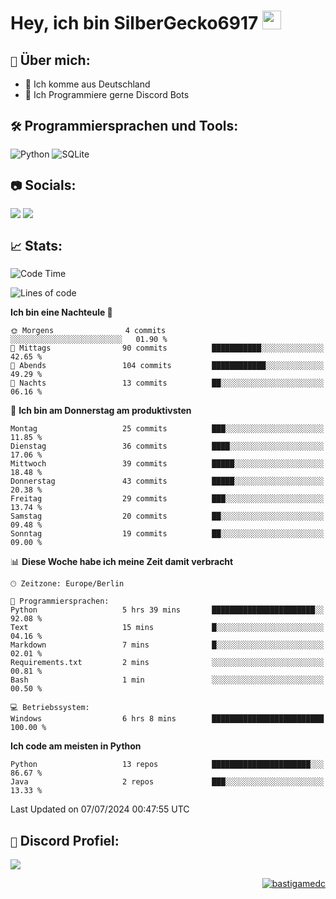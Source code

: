 # Hey, ich bin SilberGecko6917 <img src="https://raw.githubusercontent.com/MartinHeinz/MartinHeinz/master/wave.gif" width="30px">

## `📌` Über mich:
- 📍 Ich komme aus Deutschland
- 📝 Ich Programmiere gerne Discord Bots

## `🛠️` Programmiersprachen und Tools:
![Python](https://img.shields.io/badge/python-3670A0?style=for-the-badge&logo=python&logoColor=ffdd54)
![SQLite](https://img.shields.io/badge/sqlite-%2307405e.svg?style=for-the-badge&logo=sqlite&logoColor=white)


## `📷` Socials:  
[![](https://img.shields.io/youtube/channel/subscribers/UCf83BJ6BdAFoU1zViGFuWlg?style=for-the-badge&logo=youtube&label=YouTube&color=red)](https://youtube.com/@gecko_tv) [![](https://img.shields.io/twitch/status/silbergecko_tv?style=for-the-badge&logo=twitch&logoColor=white&color=purple)](https://twitch.tv/silbergecko_tv)


## `📈` Stats:
<!--START_SECTION:waka-->
![Code Time](http://img.shields.io/badge/Code%20Time-47%20hrs%201%20min-blue)

![Lines of code](https://img.shields.io/badge/Seit%20Hallo%20Welt%20habe%20ich%20geschrieben-17.5%20thousand%20Codezeilen-blue)

**Ich bin eine Nachteule 🦉** 

```text
🌞 Morgens                4 commits           ░░░░░░░░░░░░░░░░░░░░░░░░░   01.90 % 
🌆 Mittags                90 commits          ███████████░░░░░░░░░░░░░░   42.65 % 
🌃 Abends                 104 commits         ████████████░░░░░░░░░░░░░   49.29 % 
🌙 Nachts                 13 commits          ██░░░░░░░░░░░░░░░░░░░░░░░   06.16 % 
```
📅 **Ich bin am Donnerstag am produktivsten** 

```text
Montag                   25 commits          ███░░░░░░░░░░░░░░░░░░░░░░   11.85 % 
Dienstag                 36 commits          ████░░░░░░░░░░░░░░░░░░░░░   17.06 % 
Mittwoch                 39 commits          █████░░░░░░░░░░░░░░░░░░░░   18.48 % 
Donnerstag               43 commits          █████░░░░░░░░░░░░░░░░░░░░   20.38 % 
Freitag                  29 commits          ███░░░░░░░░░░░░░░░░░░░░░░   13.74 % 
Samstag                  20 commits          ██░░░░░░░░░░░░░░░░░░░░░░░   09.48 % 
Sonntag                  19 commits          ██░░░░░░░░░░░░░░░░░░░░░░░   09.00 % 
```


📊 **Diese Woche habe ich meine Zeit damit verbracht** 

```text
🕑︎ Zeitzone: Europe/Berlin

💬 Programmiersprachen: 
Python                   5 hrs 39 mins       ███████████████████████░░   92.08 % 
Text                     15 mins             █░░░░░░░░░░░░░░░░░░░░░░░░   04.16 % 
Markdown                 7 mins              █░░░░░░░░░░░░░░░░░░░░░░░░   02.01 % 
Requirements.txt         2 mins              ░░░░░░░░░░░░░░░░░░░░░░░░░   00.81 % 
Bash                     1 min               ░░░░░░░░░░░░░░░░░░░░░░░░░   00.50 % 

💻 Betriebssystem: 
Windows                  6 hrs 8 mins        █████████████████████████   100.00 % 
```

**Ich code am meisten in Python** 

```text
Python                   13 repos            ██████████████████████░░░   86.67 % 
Java                     2 repos             ███░░░░░░░░░░░░░░░░░░░░░░   13.33 % 
```




 Last Updated on 07/07/2024 00:47:55 UTC
<!--END_SECTION:waka-->

## `🔎` Discord Profiel:
<a href="https://discord.com/users/753974250968186901"><img src="https://lanyard.cnrad.dev/api/753974250968186901"><p/>

<p align="right">
  <img align="center" src="https://komarev.com/ghpvc/?username=SilberGecko6917&label=Profile%20views&color=0e75b6&style=flat" alt="bastigamedc"/>
</p>
